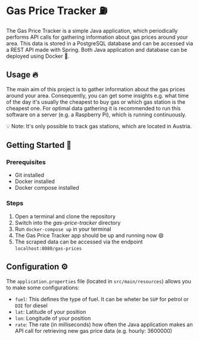 # Gas Price Tracker ⛽
The Gas Price Tracker is a simple Java application, which periodically performs API calls for gathering information about gas prices around your area. This data is stored in a PostgreSQL database and can be accessed via a REST API made with Spring. Both Java application and database can be deployed using Docker 🐳.

## Usage 🔥
The main aim of this project is to gather information about the gas prices around your area. Consequently, you can get some insights e.g. what time of the day it's usually the cheapest to buy gas or which gas station is the cheapest one. For optimal data gathering it is recommended to run this software on a server (e.g. a Raspberry Pi), which is running continuously.

💡 Note: It's only possible to track gas stations, which are located in Austria.

## Getting Started 🚀
### Prerequisites
- Git installed
- Docker installed
- Docker compose installed

### Steps
1. Open a terminal and clone the repository
2. Switch into the _gas-price-tracker_ directory
3. Run `docker-compose up` in your terminal
4. The Gas Price Tracker app should be up and running now 😄
5. The scraped data can be accessed via the endpoint `localhost:8080/gas-prices`

## Configuration ⚙
The `application.properties` file (located in `src/main/resources`) allows you to make some configurations:
- `fuel`: This defines the type of fuel. It can be wheter be `SUP` for petrol or `DIE` for diesel
- `lat`: Latitude of your position
- `lon`: Longitude of your position
- `rate`: The rate (in milliseconds) how often the Java application makes an API call for retrieving new gas price data (e.g. hourly: 3600000)
